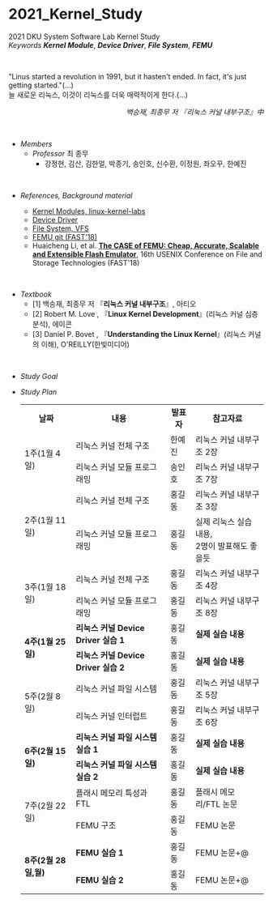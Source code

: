 # 2021_Kernel_Study
2021 DKU System Software Lab Kernel Study <br>
*Keywords* __*Kernel Module*__, __*Device Driver*__, __*File System*__, __*FEMU*__

<br>

 
"Linus started a revolution in 1991, but it hasten't ended. In fact, it's just getting started."(...) <br> 늘 새로운 리눅스, 이것이 리눅스를 더욱 매력적이게 한다.(...) 
<br><div style="text-align:right"> *백승재, 최종무 저 『리눅스 커널 내부구조』中*</div>

<br>

* *Members*
    - *Professor* 최 종무<br>
        - 강정현, 김산, 김한얼, 박종기, 송인호, 신수환, 이정원, 좌오꾸, 한예진

<br>

* *References, Background material*

    - [Kernel Modules, linux-kernel-labs](https://linux-kernel-labs.github.io/refs/heads/master/labs/kernel_modules.html) <br>
    - [Device Driver](https://hyeyoo.com/85)<br>
    - [File System, VFS](https://linux-kernel-labs.github.io/refs/heads/master/labs/filesystems_part1.html)<br>
    - [FEMU git (FAST'18)](https://github.com/ucare-uchicago/FEMU)
    - Huaicheng Li, et al. <B>[The CASE of FEMU: Cheap, Accurate, Scalable and Extensible Flash Emulator](https://www.usenix.org/conference/fast18/presentation/li)</B>, 16th USENIX Conference on File and Storage Technologies (FAST'18)


<br>

* *Textbook*
    - [1] 백승재, 최종무 저 『<B>리눅스 커널 내부구조</B>』, 아티오
    - [2] Robert M. Love , 『<B>Linux Kernel Development</B>』(리눅스 커널 심층분석), 에이콘
    - [3] Daniel P. Bovet , 『<B>Understanding the Linux Kernel</B>』(리눅스 커널의 이해), O'REILLY(한빛미디어)

<br>

* *Study Goal*

* *Study Plan*

    <table border="0" align="center" width=100%>
    <tr align="center">
        <td><B>날짜</td>
        <td><B>내용</td>
        <td><B>발표자</td>
        <td><B>참고자료</td>
    </tr>
    <tr>
        <td rowspan="2">1주(1월 4일)</td>
        <td>리눅스 커널 전체 구조</td>
        <td>한예진</td>
        <td>리눅스 커널 내부구조 2장</td>
    </tr>
    <tr>
        <td>리눅스 커널 모듈 프로그래밍</td>
        <td>송인호</td>
        <td>리눅스 커널 내부구조 7장</td>
    </tr>
    <tr>
        <td rowspan="2">2주(1월 11일)</td>
        <td>리눅스 커널 전체 구조</td>
        <td>홍길동</td>
        <td>리눅스 커널 내부구조 3장</td>
    </tr>
    <tr>
        <td>리눅스 커널 모듈 프로그래밍</td>
        <td>홍길동</td>
        <td>실제 리눅스 실습 내용,<br> 2명이 발표해도 좋을듯</td>
    </tr>
        <tr>
        <td rowspan="2">3주(1월 18일)</td>
        <td>리눅스 커널 전체 구조</td>
        <td>홍길동</td>
        <td>리눅스 커널 내부구조 4장</td>
    </tr>
    <tr>
        <td>리눅스 커널 모듈 프로그래밍</td>
        <td>홍길동</td>
        <td>리눅스 커널 내부구조 8장</td>
    </tr>
    <tr>
        <td rowspan="2"><B>4주(1월 25일)</td>
        <td><B>리눅스 커널 Device Driver 실습 1</td>
        <td>홍길동</td>
        <td><B>실제 실습 내용</td>
    </tr>
    <tr>
        <td><B>리눅스 커널 Device Driver 실습 2</td>
        <td>홍길동</td>
        <td><B>실제 실습 내용</td>
    </tr>
        <tr>
        <td rowspan="2">5주(2월 8일)</td>
        <td>리눅스 커널 파일 시스템</td>
        <td>홍길동</td>
        <td>리눅스 커널 내부구조 5장</td>
    </tr>
    <tr>
        <td>리눅스 커널 인터럽트</td>
        <td>홍길동</td>
        <td>리눅스 커널 내부구조 6장</td>
    </tr>
        <tr>
        <td rowspan="2"><B>6주(2월 15일)</td>
        <td><B>리눅스 커널 파일 시스템 실습 1</td>
        <td>홍길동</td>
        <td><B>실제 실습 내용</td>
    </tr>
    <tr>
        <td><B>리눅스 커널 파일 시스템 실습 2</td>
        <td>홍길동</td>
        <td><B>실제 실습 내용</td>
    </tr>
        <tr>
        <td rowspan="2">7주(2월 22일)</td>
        <td> 플래시 메모리 특성과 FTL</td>
        <td>홍길동</td>
        <td>플래시 메모리/FTL 논문</td>
    </tr>
    <tr>
        <td>FEMU 구조</td>
        <td>홍길동</td>
        <td>FEMU 논문</td>
    </tr>
        <tr>
        <td rowspan="2"><B>8주(2월 28일,월)</td>
        <td><B>FEMU 실습 1</td>
        <td>홍길동</td>
        <td>FEMU 논문+@</td>
    </tr>
    <tr>
        <td><B>FEMU 실습 2</td>
        <td>홍길동</td>
        <td>FEMU 논문+@</td>
    </tr>
    </table>
